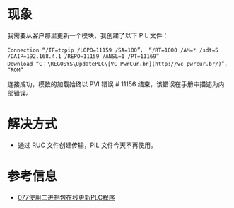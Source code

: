 # 现象

我需要从客户那里更新一个模块，我创建了以下 PIL 文件：

```
Connection “/IF=tcpip /LOPO=11159 /SA=100”， “/RT=1000 /AM=* /sdt=5 /DAIP=192.168.4.1 /REPO=11159 /ANSL=1 /PT=11169”
Download “C：\REGOSYS\UpdatePLC\[VC_PwrCur.br](http://vc_pwrcur.br/)”， “ROM”
```

连接成功，模数的加载始终以 PVI 错误 # 11156 结束，该错误在手册中描述为内部错误。

# 解决方式

- 通过 RUC 文件创建传输，PIL 文件今天不再使用。

# 参考信息

- [077使用二进制包在线更新PLC程序](../B01_技术_AutomationStudio/077使用二进制包在线更新PLC程序.md)
